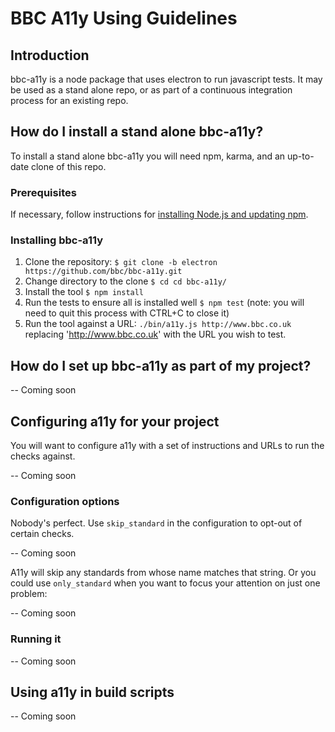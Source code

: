 # BBC A11y Using Guidelines

## Introduction

bbc-a11y is a node package that uses electron to run javascript tests. 
It may be used as a stand alone repo, or as part of a continuous integration 
process for an existing repo.

## How do I install a stand alone bbc-a11y?

To install a stand alone bbc-a11y you will need npm, karma, and an up-to-date 
clone of this repo.

### Prerequisites

If necessary, follow instructions for 
[installing Node.js and updating npm](https://docs.npmjs.com/getting-started/installing-node).
    
### Installing bbc-a11y

1. Clone the repository: ``` $ git clone -b electron https://github.com/bbc/bbc-a11y.git ```
2. Change directory to the clone ```$ cd cd bbc-a11y/ ```
3. Install the tool ``` $ npm install ```
4. Run the tests to ensure all is installed well ``` $ npm test ``` (note: you will need to quit this process with CTRL+C to close it)
5. Run the tool against a URL: ``` ./bin/a11y.js http://www.bbc.co.uk ``` replacing 'http://www.bbc.co.uk' with the URL you wish to test.

## How do I set up bbc-a11y as part of my project?

-- Coming soon

## Configuring a11y for your project

You will want to configure a11y with a set of instructions and URLs to run the checks against.

-- Coming soon


### Configuration options

Nobody's perfect. Use `skip_standard` in the configuration to opt-out of certain
checks.

-- Coming soon

A11y will skip any standards from whose name matches that string. Or you could
use `only_standard` when you want to focus your attention on just one problem:

-- Coming soon

### Running it

-- Coming soon

## Using a11y in build scripts

-- Coming soon
